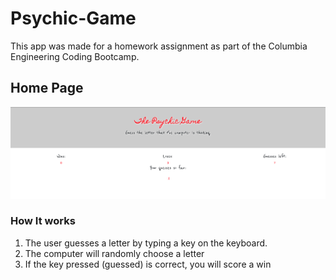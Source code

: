 # Psychic-Game

This app was made for a homework assignment as part of the Columbia Engineering Coding Bootcamp.

## Home Page

![Screen Shot](assets/app_screenshot.png "view of the homepage")

### How It works

1. The user guesses a letter by typing a key on the keyboard.
2. The computer will randomly choose a letter
3. If the key pressed (guessed) is correct, you will score a win
